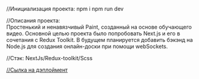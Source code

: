 //Инициализация проекта:
npm i
npm run dev

//Описания проекта:  
Простенький и ненавязчивый Paint, созданный на основе обучающего видео. Основной целью проекта было попробовать Next.js и его в сочетания с Redux Toolkit. В будущем планируется добавить бэкэнд на Node.js для создания онлайн-доски при помощи webSockets.

//Стэк: NextJs/Redux-toolkit/Scss  

[//Сылка на дэплоймент](https://mraminhasanov.github.io/Paint/)
